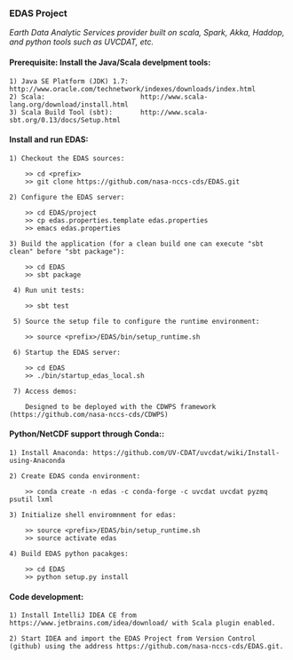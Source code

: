 ###                                EDAS Project

_Earth Data Analytic Services provider built on scala, Spark, Akka, Haddop, and python tools such as UVCDAT, etc._

####  Prerequisite: Install the Java/Scala develpment tools:

    1) Java SE Platform (JDK) 1.7:   http://www.oracle.com/technetwork/indexes/downloads/index.html
    2) Scala:                        http://www.scala-lang.org/download/install.html
    3) Scala Build Tool (sbt):       http://www.scala-sbt.org/0.13/docs/Setup.html

####  Install and run EDAS:

    1) Checkout the EDAS sources:

        >> cd <prefix>
        >> git clone https://github.com/nasa-nccs-cds/EDAS.git 
        
    2) Configure the EDAS server:
    
        >> cd EDAS/project
        >> cp edas.properties.template edas.properties
        >> emacs edas.properties

    3) Build the application (for a clean build one can execute "sbt clean" before "sbt package"):

        >> cd EDAS
        >> sbt package

     4) Run unit tests:

        >> sbt test

     5) Source the setup file to configure the runtime environment:

        >> source <prefix>/EDAS/bin/setup_runtime.sh

     6) Startup the EDAS server:
     
        >> cd EDAS
        >> ./bin/startup_edas_local.sh

     7) Access demos:

        Designed to be deployed with the CDWPS framework (https://github.com/nasa-nccs-cds/CDWPS)

####  Python/NetCDF support through Conda::

    1) Install Anaconda: https://github.com/UV-CDAT/uvcdat/wiki/Install-using-Anaconda
    
    2) Create EDAS conda environment:
        
        >> conda create -n edas -c conda-forge -c uvcdat uvcdat pyzmq psutil lxml
        
    3) Initialize shell enviromnment for edas:
    
        >> source <prefix>/EDAS/bin/setup_runtime.sh
        >> source activate edas
        
    4) Build EDAS python pacakges:
    
        >> cd EDAS
        >> python setup.py install

####  Code development:

    1) Install IntelliJ IDEA CE from https://www.jetbrains.com/idea/download/ with Scala plugin enabled.
    
    2) Start IDEA and import the EDAS Project from Version Control (github) using the address https://github.com/nasa-nccs-cds/EDAS.git.
        
    


